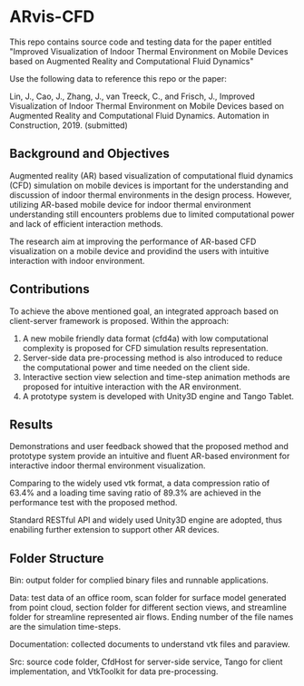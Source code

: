 # ARvis-CFD
This repo contains source code and testing data for the paper entitled "Improved Visualization of Indoor Thermal Environment on Mobile Devices based on Augmented Reality and Computational Fluid Dynamics"

Use the following data to reference this repo or the paper:

Lin, J., Cao, J., Zhang, J., van Treeck, C., and Frisch, J., Improved Visualization of Indoor Thermal Environment on Mobile Devices based on Augmented Reality and Computational Fluid Dynamics. Automation in Construction, 2019. (submitted)

## Background and Objectives
Augmented reality (AR) based visualization of computational fluid dynamics (CFD) simulation on mobile devices is important for the understanding and discussion of indoor thermal environments in the design process. However, utilizing AR-based mobile device for indoor thermal environment understanding still encounters problems due to limited computational power and lack of efficient interaction methods. 

The research aim at improving the performance of AR-based CFD visualization on a mobile device and providind the users with intuitive interaction with indoor environment.

## Contributions
To achieve the above mentioned goal, an integrated approach based on client-server framework is proposed. Within the approach:
1) A new mobile friendly data format (cfd4a) with low computational complexity is proposed for CFD simulation results representation. 
2) Server-side data pre-processing method is also introduced to reduce the computational power and time needed on the client side.
3) Interactive section view selection and time-step animation methods are proposed for intuitive interaction with the AR environment. 
4) A prototype system is developed with Unity3D engine and Tango Tablet.

## Results
Demonstrations and user feedback showed that the proposed method and prototype system provide an intuitive and fluent AR-based environment for interactive indoor thermal environment visualization. 
 
Comparing to the widely used vtk format, a data compression ratio of 63.4% and a loading time saving ratio of 89.3% are achieved in the performance test with the proposed method.

Standard RESTful API and widely used Unity3D engine are adopted, thus enabiling further extension to support other AR devices.

## Folder Structure
Bin: output folder for complied binary files and runnable applications.

Data: test data of an office room, scan folder for surface model generated from point cloud, section folder for different section views, and streamline folder for streamline represented air flows. Ending number of the file names are the simulation time-steps.

Documentation: collected documents to understand vtk files and paraview.

Src: source code folder, CfdHost for server-side service, Tango for client implementation, and VtkToolkit for data pre-processing.
